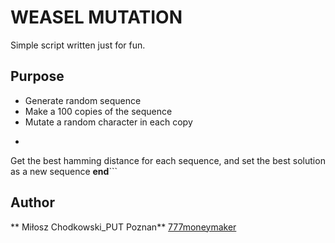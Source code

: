# WEASEL MUTATION
Simple script written just for fun.

Purpose
-----
* Generate random sequence
* Make a 100 copies of the sequence
* Mutate a random character in each copy
* ```Until hamming distance == 0 **do** 
Get the best hamming distance for each sequence, and set the best solution as a new sequence
**end**```

Author
-----
** Miłosz Chodkowski_PUT Poznan** [777moneymaker](https://github.com/777moneymaker)

